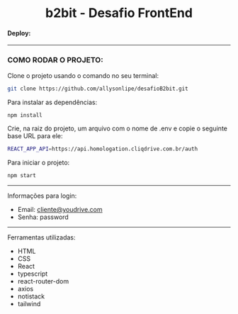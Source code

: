 <h1 align='center'>b2bit - Desafio FrontEnd</h1>
<h4>Deploy:</h3>

------------

### COMO RODAR O PROJETO:

Clone o projeto usando o comando no seu terminal:

```bash
git clone https://github.com/allysonlipe/desafioB2bit.git
```
Para instalar as dependências:
```bash
npm install
```
Crie, na raiz do projeto, um arquivo com o nome de .env e copie o seguinte base URL para ele:

```bash
REACT_APP_API=https://api.homologation.cliqdrive.com.br/auth
```
Para iniciar o projeto:
```bash
npm start
```
------------
Informações para login:

* Email: cliente@youdrive.com
* Senha: password
------------
Ferramentas utilizadas:
* HTML
* CSS
* React
* typescript
* react-router-dom
* axios
* notistack
* tailwind